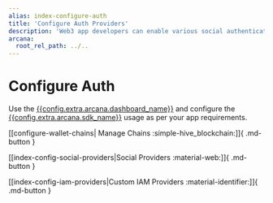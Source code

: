 ```yaml
---
alias: index-configure-auth
title: 'Configure Auth Providers'
description: 'Web3 app developers can enable various social authentication providers or custom IAM providers to onboard users in the app.'
arcana:
  root_rel_path: ../..
---
```


# Configure Auth

Use the [{{config.extra.arcana.dashboard_name}}]({{page.meta.arcana.root_rel_path}}/concepts/dashboard.md) and configure the [{{config.extra.arcana.sdk_name}}]({{page.meta.arcana.root_rel_path}}/concepts/authsdk.md) usage as per your app requirements.

[[configure-wallet-chains| Manage Chains :simple-hive_blockchain:]]{ .md-button }

[[index-config-social-providers|Social Providers :material-web:]]{ .md-button }

[[index-config-iam-providers|Custom IAM Providers :material-identifier:]]{ .md-button }

<!---
[[configure-gasless|Gasless :material-gas-station-off:]]{ .md-button }
--->